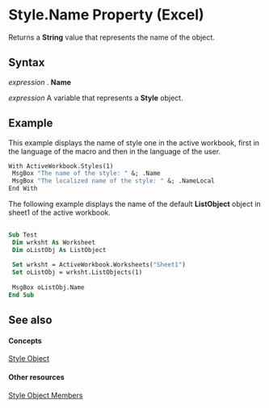 
# Style.Name Property (Excel)

Returns a  **String** value that represents the name of the object.


## Syntax

 _expression_ . **Name**

 _expression_ A variable that represents a **Style** object.


## Example

This example displays the name of style one in the active workbook, first in the language of the macro and then in the language of the user.


```vb
With ActiveWorkbook.Styles(1) 
 MsgBox "The name of the style: " &; .Name 
 MsgBox "The localized name of the style: " &; .NameLocal 
End With
```

The following example displays the name of the default  **ListObject** object in sheet1 of the active workbook.




```vb
 
Sub Test 
 Dim wrksht As Worksheet 
 Dim oListObj As ListObject 
 
 Set wrksht = ActiveWorkbook.Worksheets("Sheet1") 
 Set oListObj = wrksht.ListObjects(1) 
 
 MsgBox oListObj.Name 
End Sub
```


## See also


#### Concepts


[Style Object](3c1e9184-0075-5f46-9a1a-0b61d874d1f8.md)
#### Other resources


[Style Object Members](78f477c9-4033-e7c5-fc3d-7ba025392d31.md)
